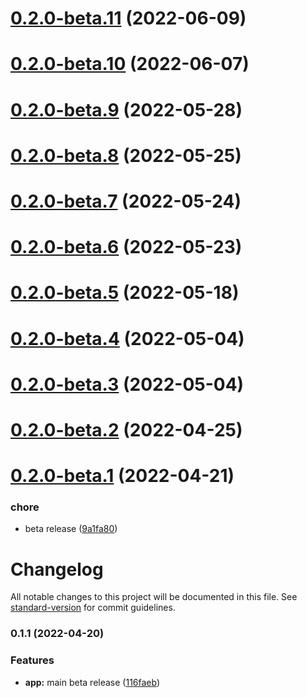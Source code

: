 # [0.2.0-beta.11](https://github.com/tesalate/tesalate-ui/compare/v0.2.0-beta.10...v0.2.0-beta.11) (2022-06-09)

# [0.2.0-beta.10](https://github.com/tesalate/tesalate-ui/compare/v0.2.0-beta.9...v0.2.0-beta.10) (2022-06-07)

# [0.2.0-beta.9](https://github.com/tesalate/tesalate-ui/compare/v0.2.0-beta.8...v0.2.0-beta.9) (2022-05-28)

# [0.2.0-beta.8](https://github.com/tesalate/tesalate-ui/compare/v0.2.0-beta.7...v0.2.0-beta.8) (2022-05-25)

# [0.2.0-beta.7](https://github.com/tesalate/tesalate-ui/compare/v0.2.0-beta.6...v0.2.0-beta.7) (2022-05-24)

# [0.2.0-beta.6](https://github.com/tesalate/tesalate-ui/compare/v0.2.0-beta.5...v0.2.0-beta.6) (2022-05-23)

# [0.2.0-beta.5](https://github.com/tesalate/tesalate-ui/compare/v0.2.0-beta.4...v0.2.0-beta.5) (2022-05-18)

# [0.2.0-beta.4](https://github.com/tesalate/tesalate-ui/compare/v0.2.0-beta.3...v0.2.0-beta.4) (2022-05-04)

# [0.2.0-beta.3](https://github.com/tesalate/tesalate-ui/compare/v0.2.0-beta.2...v0.2.0-beta.3) (2022-05-04)

# [0.2.0-beta.2](https://github.com/tesalate/tesalate-ui/compare/v0.2.0-beta.1...v0.2.0-beta.2) (2022-04-25)

# [0.2.0-beta.1](https://github.com/tesalate/tesalate-ui/compare/v0.1.1...v0.2.0-beta.1) (2022-04-21)


### chore

* beta release ([9a1fa80](https://github.com/tesalate/tesalate-ui/commit/9a1fa80af5b17bb00b34b1a9571702fb364b24ab))

# Changelog

All notable changes to this project will be documented in this file. See [standard-version](https://github.com/conventional-changelog/standard-version) for commit guidelines.

### 0.1.1 (2022-04-20)


### Features

* **app:** main beta release ([116faeb](https://github.com/tesalate/tesalate-ui/commit/116faeb1629957d0b153b32c59357934e9b3b7f3))
